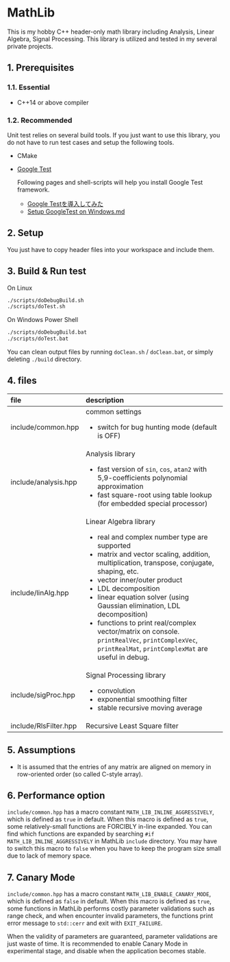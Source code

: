 # MathLib

This is my hobby C++ header-only math library including Analysis, Linear Algebra, Signal Processing.
This library is utilized and tested in my several private projects.

## 1. Prerequisites

### 1.1. Essential

* C++14 or above compiler

### 1.2. Recommended

Unit test relies on several build tools.
If you just want to use this library, you do not have to run test cases and setup the following tools.

* CMake
* [Google Test](https://github.com/google/googletest)

  Following pages and shell-scripts will help you install Google Test framework.
  * [Google Testを導入してみた](https://qiita.com/y-vectorfield/items/6238cfd2d9c34aefe364)
  * [Setup GoogleTest on Windows.md](https://gist.github.com/motchy869/22d873415722a1c10bc77d3f761339dc)

## 2. Setup

You just have to copy header files into your workspace and include them.

## 3. Build & Run test

On Linux

```sh
./scripts/doDebugBuild.sh
./scripts/doTest.sh
```

On Windows Power Shell

```bat
./scripts/doDebugBuild.bat
./scripts/doTest.bat
```

You can clean output files by running `doClean.sh` / `doClean.bat`, or simply deleting `./build` directory.

## 4. files

|file|description|
|:---|:---|
|include/common.hpp|common settings<ul><li>switch for bug hunting mode (default is OFF)</li></ul>|
|include/analysis.hpp|Analysis library<ul><li>fast version of `sin`, `cos`, `atan2` with 5,9-coefficients polynomial approximation</li><li>fast square-root using table lookup (for embedded special processor)</li></ul>|
|include/linAlg.hpp|Linear Algebra library<ul><li>real and complex number type are supported</li><li>matrix and vector scaling, addition, multiplication, transpose, conjugate, shaping, etc.</li><li>vector inner/outer product</li><li>LDL decomposition</li><li>linear equation solver (using Gaussian elimination, LDL decomposition)</li><li>functions to print real/complex vector/matrix on console. `printRealVec`, `printComplexVec`, `printRealMat`, `printComplexMat` are useful in debug.</li></ul>|
|include/sigProc.hpp|Signal Processing library<ul><li>convolution</li><li>exponential smoothing filter</li><li>stable recursive moving average</li></ul>|
|include/RlsFilter.hpp|Recursive Least Square filter|

## 5. Assumptions

* It is assumed that the entries of any matrix are aligned on memory in row-oriented order (so called C-style array).

## 6. Performance option

`include/common.hpp` has a macro constant `MATH_LIB_INLINE_AGGRESSIVELY`, which is defined as `true` in default.
When this macro is defined as `true`, some relatively-small functions are FORCIBLY in-line expanded.
You can find which functions are expanded by searching `#if MATH_LIB_INLINE_AGGRESSIVELY` in MathLib `include` directory.
You may have to switch this macro to `false` when you have to keep the program size small due to lack of memory space.

## 7. Canary Mode

`include/common.hpp` has a macro constant `MATH_LIB_ENABLE_CANARY_MODE`, which is defined as `false` in default.
When this macro is defined as `true`, some functions in MathLib performs costly parameter validations such as range check, and when encounter invalid parameters, the functions print error message to `std::cerr` and exit with `EXIT_FAILURE`.

When the validity of parameters are guaranteed, parameter validations are just waste of time.
It is recommended to enable Canary Mode in experimental stage, and disable when the application becomes stable.
